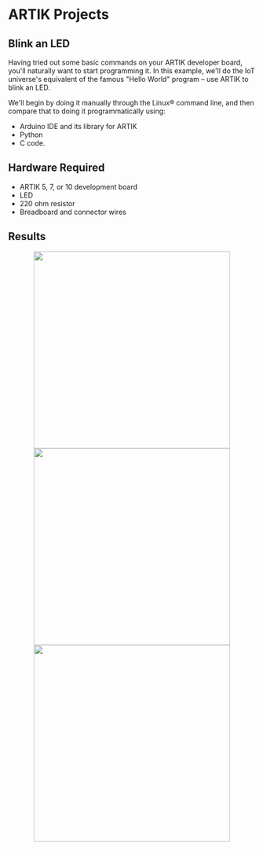 # ARTIK Projects

## Blink an LED

Having tried out some basic commands on your ARTIK developer board, you'll naturally want to start programming it. In this example, we'll do the IoT universe's equivalent of the famous "Hello World" program – use ARTIK to blink an LED.

We'll begin by doing it manually through the Linux® command line, and then compare that to doing it programmatically using:

- Arduino IDE and its library for ARTIK
- Python
- C code.

## Hardware Required
- ARTIK 5, 7, or 10 development board
- LED
- 220 ohm resistor
- Breadboard and connector wires

## Results
<p align="center">
<img src="https://user-images.githubusercontent.com/34092568/50631555-14c5ff80-0f88-11e9-9410-defeb29ec2f9.png" weight="400" height = "400">
<img src="https://user-images.githubusercontent.com/34092568/50631673-8e5ded80-0f88-11e9-8806-9ba4e29a777d.png" weight="400" height = "400">
<img src="https://user-images.githubusercontent.com/34092568/50631742-d5e47980-0f88-11e9-83cd-9ee29f8b2c32.png" weight="400" height = "400">
</p>
